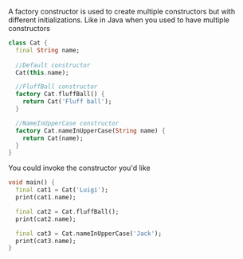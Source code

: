 A factory constructor is used to create multiple constructors but with different initializations. Like in Java when you used to have multiple constructors
```Dart
class Cat {  
  final String name;  
  
  //Default constructor
  Cat(this.name);  

  //FluffBall constructor
  factory Cat.fluffBall() {  
    return Cat('Fluff ball');  
  }  

  //NameInUpperCase constructor
  factory Cat.nameInUpperCase(String name) {  
    return Cat(name);  
  }  
}
```


You could invoke the constructor you'd like

```Dart
void main() {
  final cat1 = Cat('Luigi');  
  print(cat1.name);

  final cat2 = Cat.fluffBall();  
  print(cat2.name);

  final cat3 = Cat.nameInUpperCase('Jack');  
  print(cat3.name);
}
```
